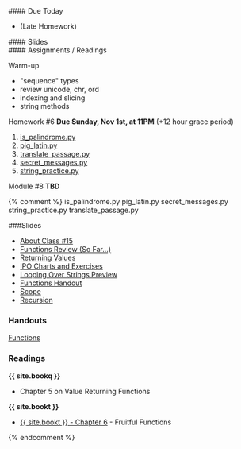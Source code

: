 <article class="due" markdown="block">
#### Due Today

* (Late Homework)

</article>

<article class="slides" markdown="block">
#### Slides


</article>

<article class="assignments" markdown="block">
#### Assignments / Readings		

Warm-up

* "sequence" types
* review unicode, chr, ord
* indexing and slicing
* string methods

Homework #6 __Due Sunday, Nov 1st, at 11PM__ (+12 hour grace period)

1. [is_palindrome.py](homework/hw06/is_palindrome.py)
2. [pig_latin.py](homework/hw06/pig_latin.py)
3. [translate_passage.py](homework/hw06/translate_passage.py)
4. [secret_messages.py](homework/hw06/secret_messages.py)
4. [string_practice.py](homework/hw06/string_practice.py)

Module #8 __TBD__
</article>

{% comment %}
is_palindrome.py
pig_latin.py
secret_messages.py
string_practice.py
translate_passage.py
<a name="class15"></a>

###Slides

* [About Class #15](classes/15/meta.html)
* [Functions Review (So Far...)](classes/15/review.html)
* [Returning Values](classes/15/return.html)
* [IPO Charts and Exercises](classes/15/exercises.html)
* [Looping Over Strings Preview](classes/15/loop-strings-preview.html)
* [Functions Handout](classes/15/handout.html)
* [Scope](classes/15/scope.html)
* [Recursion](classes/15/recursion.html) 

<!--

	* when to use it
	* imitating a while loop
	* ask questions about the branch - what happens on last iteration, 2nd to last (just goes back to where it was)
-->

### Handouts
[Functions](resources/handouts/class15/functions.pdf)

### Readings
__{{ site.bookq }}__

* Chapter 5 on Value Returning Functions

__{{ site.bookt }}__

* [{{ site.bookt }} - Chapter 6](http://openbookproject.net/thinkcs/python/english3e/fruitful_functions.html) - Fruitful Functions

<a name="homework7"></a>

{% endcomment %}
